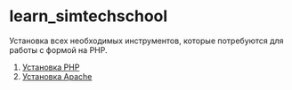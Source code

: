 # learn_simtechschool
Установка всех необходимых инструментов, которые потребуются для работы с формой на PHP.

1. [Установка PHP](https://github.com/RungeKut/learn_simtechschool/tree/main/%23001_Install_PHP#readme)
2. [Установка Apache](https://github.com/RungeKut/learn_simtechschool/tree/main/%23002_Install_Apache#readme)